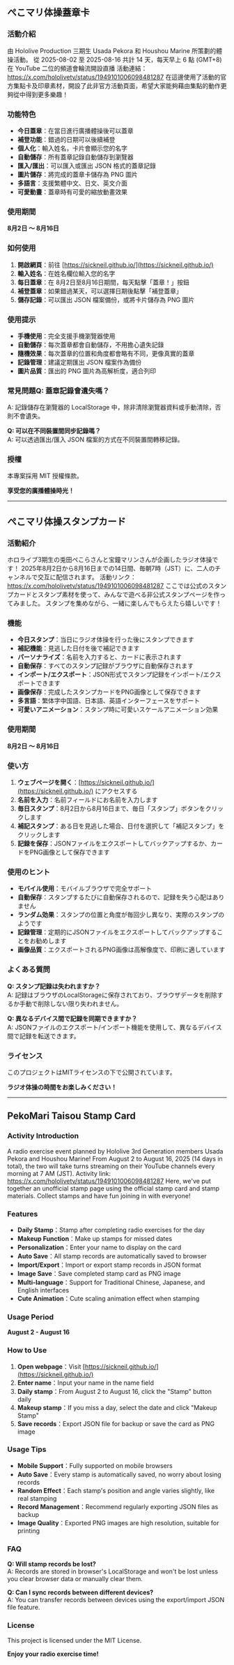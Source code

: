 ## ぺこマリ体操蓋章卡

### 活動介紹
由 Hololive Production 三期生 Usada Pekora 和 Houshou Marine 所策劃的體操活動。
從 2025-08-02 至 2025-08-16 共計 14 天，每天早上 6 點 (GMT+8) 在 YouTube 二位的頻道會輪流開設直播
活動連結：https://x.com/hololivetv/status/1949101006098481287
在這邊使用了活動的官方集點卡及印章素材，開設了此非官方活動頁面，希望大家能夠藉由集點的動作更夠從中得到更多樂趣！

### 功能特色
- **今日蓋章**：在當日進行廣播體操後可以蓋章
- **補登功能**：錯過的日期可以後續補登
- **個人化**：輸入姓名，卡片會顯示您的名字
- **自動儲存**：所有蓋章記錄自動儲存到瀏覽器
- **匯入/匯出**：可以匯入或匯出 JSON 格式的蓋章記錄
- **圖片儲存**：將完成的蓋章卡儲存為 PNG 圖片
- **多語言**：支援繁體中文、日文、英文介面
- **可愛動畫**：蓋章時有可愛的縮放動畫效果

### 使用期間
**8月2日 ～ 8月16日**

### 如何使用
1. **開啟網頁**：前往 [https://sickneil.github.io/](https://sickneil.github.io/) 
2. **輸入姓名**：在姓名欄位輸入您的名字
3. **每日蓋章**：在 8月2日至8月16日期間，每天點擊「蓋章！」按鈕
4. **補登蓋章**：如果錯過某天，可以選擇日期後點擊「補登蓋章」
5. **儲存記錄**：可以匯出 JSON 檔案備份，或將卡片儲存為 PNG 圖片

### 使用提示
- **手機使用**：完全支援手機瀏覽器使用
- **自動儲存**：每次蓋章都會自動儲存，不用擔心遺失記錄
- **隨機效果**：每次蓋章的位置和角度都會略有不同，更像真實的蓋章
- **記錄管理**：建議定期匯出 JSON 檔案作為備份
- **圖片品質**：匯出的 PNG 圖片為高解析度，適合列印

### 常見問題**Q: 蓋章記錄會遺失嗎？**  
A: 記錄儲存在瀏覽器的 LocalStorage 中，除非清除瀏覽器資料或手動清除，否則不會遺失。

**Q: 可以在不同裝置間同步記錄嗎？**  
A: 可以透過匯出/匯入 JSON 檔案的方式在不同裝置間轉移記錄。

### 授權
本專案採用 MIT 授權條款。

**享受您的廣播體操時光！**

---

## ぺこマリ体操スタンプカード

### 活動紹介
ホロライブ3期生の兎田ぺこらさんと宝鐘マリンさんが企画したラジオ体操です！
2025年8月2日から8月16日までの14日間、毎朝7時（JST）に、二人のチャンネルで交互に配信されます。
活動リンク：https://x.com/hololivetv/status/1949101006098481287
ここでは公式のスタンプカードとスタンプ素材を使って、みんなで遊べる非公式スタンプページを作ってみました。
スタンプを集めながら、一緒に楽しんでもらえたら嬉しいです！

### 機能
- **今日スタンプ**：当日にラジオ体操を行った後にスタンプできます
- **補記機能**：見逃した日付を後で補記できます
- **パーソナライズ**：名前を入力すると、カードに表示されます
- **自動保存**：すべてのスタンプ記録がブラウザに自動保存されます
- **インポート/エクスポート**：JSON形式でスタンプ記録をインポート/エクスポートできます
- **画像保存**：完成したスタンプカードをPNG画像として保存できます
- **多言語**：繁体字中国語、日本語、英語インターフェースをサポート
- **可愛いアニメーション**：スタンプ時に可愛いスケールアニメーション効果

### 使用期間
**8月2日 ～ 8月16日**

### 使い方
1. **ウェブページを開く**：[https://sickneil.github.io/](https://sickneil.github.io/) にアクセスする
2. **名前を入力**：名前フィールドにお名前を入力します
3. **毎日スタンプ**：8月2日から8月16日まで、毎日「スタンプ」ボタンをクリックします
4. **補記スタンプ**：ある日を見逃した場合、日付を選択して「補記スタンプ」をクリックします
5. **記録を保存**：JSONファイルをエクスポートしてバックアップするか、カードをPNG画像として保存できます

### 使用のヒント
- **モバイル使用**：モバイルブラウザで完全サポート
- **自動保存**：スタンプするたびに自動保存されるので、記録を失う心配はありません
- **ランダム効果**：スタンプの位置と角度が毎回少し異なり、実際のスタンプのようです
- **記録管理**：定期的にJSONファイルをエクスポートしてバックアップすることをお勧めします
- **画像品質**：エクスポートされるPNG画像は高解像度で、印刷に適しています

### よくある質問
**Q: スタンプ記録は失われますか？**  
A: 記録はブラウザのLocalStorageに保存されており、ブラウザデータを削除するか手動で削除しない限り失われません。

**Q: 異なるデバイス間で記録を同期できますか？**  
A: JSONファイルのエクスポート/インポート機能を使用して、異なるデバイス間で記録を転送できます。

### ライセンス
このプロジェクトはMITライセンスの下で公開されています。

**ラジオ体操の時間をお楽しみください！**

---

## PekoMari Taisou Stamp Card

### Activity Introduction
A radio exercise event planned by Hololive 3rd Generation members Usada Pekora and Houshou Marine!
From August 2 to August 16, 2025 (14 days in total), the two will take turns streaming on their YouTube channels every morning at 7 AM (JST).
Activity link: https://x.com/hololivetv/status/1949101006098481287
Here, we've put together an unofficial stamp page using the official stamp card and stamp materials.
Collect stamps and have fun joining in with everyone!

### Features
- **Daily Stamp**：Stamp after completing radio exercises for the day
- **Makeup Function**：Make up stamps for missed dates
- **Personalization**：Enter your name to display on the card
- **Auto Save**：All stamp records are automatically saved to browser
- **Import/Export**：Import or export stamp records in JSON format
- **Image Save**：Save completed stamp card as PNG image
- **Multi-language**：Support for Traditional Chinese, Japanese, and English interfaces
- **Cute Animation**：Cute scaling animation effect when stamping

### Usage Period
**August 2 - August 16**

### How to Use
1. **Open webpage**：Visit [https://sickneil.github.io/](https://sickneil.github.io/)
2. **Enter name**：Input your name in the name field
3. **Daily stamp**：From August 2 to August 16, click the "Stamp" button daily
4. **Makeup stamp**：If you miss a day, select the date and click "Makeup Stamp"
5. **Save records**：Export JSON file for backup or save the card as PNG image

### Usage Tips
- **Mobile Support**：Fully supported on mobile browsers
- **Auto Save**：Every stamp is automatically saved, no worry about losing records
- **Random Effect**：Each stamp's position and angle varies slightly, like real stamping
- **Record Management**：Recommend regularly exporting JSON files as backup
- **Image Quality**：Exported PNG images are high resolution, suitable for printing

### FAQ
**Q: Will stamp records be lost?**  
A: Records are stored in browser's LocalStorage and won't be lost unless you clear browser data or manually clear them.

**Q: Can I sync records between different devices?**  
A: You can transfer records between devices using the export/import JSON file feature.

### License
This project is licensed under the MIT License.

**Enjoy your radio exercise time!**